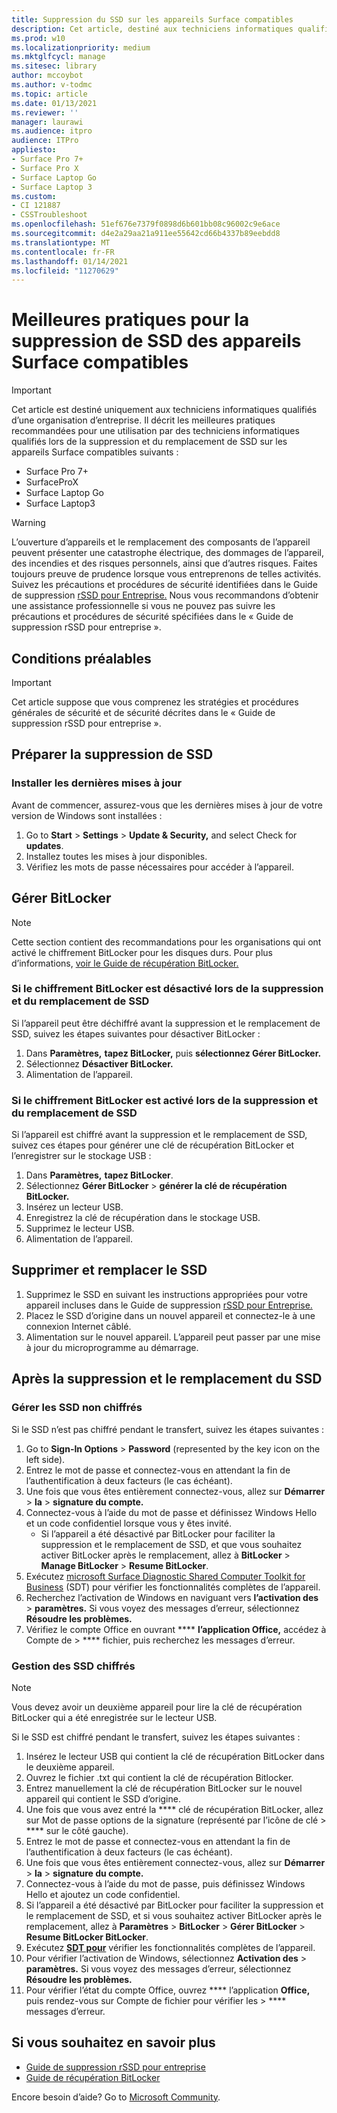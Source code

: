 ```yaml
---
title: Suppression du SSD sur les appareils Surface compatibles
description: Cet article, destiné aux techniciens informatiques qualifiés, décrit les meilleures pratiques recommandées pour la suppression et le remplacement de SSD dans Surface Laptop 3, Surface Pro X et Surface Laptop Go.
ms.prod: w10
ms.localizationpriority: medium
ms.mktglfcycl: manage
ms.sitesec: library
author: mccoybot
ms.author: v-todmc
ms.topic: article
ms.date: 01/13/2021
ms.reviewer: ''
manager: laurawi
ms.audience: itpro
audience: ITPro
appliesto:
- Surface Pro 7+
- Surface Pro X
- Surface Laptop Go
- Surface Laptop 3
ms.custom:
- CI 121887
- CSSTroubleshoot
ms.openlocfilehash: 51ef676e7379f0898d6b601bb08c96002c9e6ace
ms.sourcegitcommit: d4e2a29aa21a911ee55642cd66b4337b89eebdd8
ms.translationtype: MT
ms.contentlocale: fr-FR
ms.lasthandoff: 01/14/2021
ms.locfileid: "11270629"
---
```

# Meilleures pratiques pour la suppression de SSD des appareils Surface compatibles

> [!IMPORTANT]
> Cet article est destiné uniquement aux techniciens informatiques qualifiés d’une organisation d’entreprise. Il décrit les meilleures pratiques recommandées pour une utilisation par des techniciens informatiques qualifiés lors de la suppression et du remplacement de SSD sur les appareils Surface compatibles suivants : 

- Surface Pro 7+
- SurfaceProX
- Surface Laptop Go
- Surface Laptop3

> [!WARNING]
> L’ouverture d’appareils et le remplacement des composants de l’appareil peuvent présenter une catastrophe électrique, des dommages de l’appareil, des incendies et des risques personnels, ainsi que d’autres risques.  Faites toujours preuve de prudence lorsque vous entreprenons de telles activités. Suivez les précautions et procédures de sécurité identifiées dans le Guide de suppression [rSSD pour Entreprise.](https://www.microsoft.com/download/100440) Nous vous recommandons d’obtenir une assistance professionnelle si vous ne pouvez pas suivre les précautions et procédures de sécurité spécifiées dans le « Guide de suppression rSSD pour entreprise ».

## Conditions préalables

> [!IMPORTANT]
> Cet article suppose que vous comprenez les stratégies et procédures générales de sécurité et de sécurité décrites dans le « Guide de suppression rSSD pour entreprise ».

## Préparer la suppression de SSD 

### Installer les dernières mises à jour 

Avant de commencer, assurez-vous que les dernières mises à jour de votre version de Windows sont installées :

1.  Go to **Start**  >  **Settings**  >  **Update & Security,** and select Check for **updates**.
2. Installez toutes les mises à jour disponibles.
3. Vérifiez les mots de passe nécessaires pour accéder à l’appareil.  
 
## Gérer BitLocker 

> [!NOTE]
> Cette section contient des recommandations pour les organisations qui ont activé le chiffrement BitLocker pour les disques durs. Pour plus d’informations, [voir le Guide de récupération BitLocker.](https://docs.microsoft.com/windows/security/information-protection/bitlocker/bitlocker-recovery-guide-plan) 

### Si le chiffrement BitLocker est désactivé lors de la suppression et du remplacement de SSD

Si l’appareil peut être déchiffré avant la suppression et le remplacement de SSD, suivez les étapes suivantes pour désactiver BitLocker :

1.  Dans **Paramètres,** **tapez BitLocker,** puis **sélectionnez Gérer BitLocker.** 
2.  Sélectionnez **Désactiver BitLocker.** 
3.  Alimentation de l’appareil. 

### Si le chiffrement BitLocker est activé lors de la suppression et du remplacement de SSD

Si l’appareil est chiffré avant la suppression et le remplacement de SSD, suivez ces étapes pour générer une clé de récupération BitLocker et l’enregistrer sur le stockage USB :

1.  Dans **Paramètres,** **tapez BitLocker**.
2. Sélectionnez **Gérer BitLocker**  > **générer la clé de récupération BitLocker.**
2.  Insérez un lecteur USB. 
4.  Enregistrez la clé de récupération dans le stockage USB.  
5.  Supprimez le lecteur USB.  
6.  Alimentation de l’appareil. 

## Supprimer et remplacer le SSD 

1.  Supprimez le SSD en suivant les instructions appropriées pour votre appareil incluses dans le Guide de suppression [rSSD pour Entreprise.](https://www.microsoft.com/download/100440) 
2.  Placez le SSD d’origine dans un nouvel appareil et connectez-le à une connexion Internet câblé.
3.  Alimentation sur le nouvel appareil. L’appareil peut passer par une mise à jour du microprogramme au démarrage.  
 
## Après la suppression et le remplacement du SSD

### Gérer les SSD non chiffrés 

Si le SSD n’est pas chiffré pendant le transfert, suivez les étapes suivantes : 

1.  Go to **Sign-In Options**  >  **Password** (represented by the key icon on the left side).  
2.  Entrez le mot de passe et connectez-vous en attendant la fin de l’authentification à deux facteurs (le cas échéant).
3.  Une fois que vous êtes entièrement connectez-vous, allez sur **Démarrer**  >  **la**  >  **signature du compte.**  
4.  Connectez-vous à l’aide du mot de passe et définissez Windows Hello et un code confidentiel lorsque vous y êtes invité. 
    - Si l’appareil a été désactivé par BitLocker pour faciliter la suppression et le remplacement de SSD, et que vous souhaitez activer BitLocker après le remplacement, allez à **BitLocker**  >  **Manage BitLocker**  >  **Resume BitLocker**.  
6.  Exécutez [microsoft Surface Diagnostic Shared Computer Toolkit for Business](surface-diagnostic-toolkit-for-business-intro.md) (SDT) pour vérifier les fonctionnalités complètes de l’appareil.  
7.  Recherchez l’activation de Windows en naviguant vers **l’activation des**  >  **paramètres.**  Si vous voyez des messages d’erreur, sélectionnez **Résoudre les problèmes.** 
8.  Vérifiez le compte Office en ouvrant **** **l’application Office,** accédez à Compte de  >  **** fichier, puis recherchez les messages d’erreur.  

### Gestion des SSD chiffrés 

> [!NOTE]
> Vous devez avoir un deuxième appareil pour lire la clé de récupération BitLocker qui a été enregistrée sur le lecteur USB. 

Si le SSD est chiffré pendant le transfert, suivez les étapes suivantes :

1.  Insérez le lecteur USB qui contient la clé de récupération BitLocker dans le deuxième appareil. 
2.  Ouvrez le fichier .txt qui contient la clé de récupération Bitlocker. 
3.  Entrez manuellement la clé de récupération BitLocker sur le nouvel appareil qui contient le SSD d’origine.  
4.  Une fois que vous avez entré la **** clé de récupération BitLocker, allez sur Mot de passe options de la signature (représenté par l’icône de clé  >  **** sur le côté gauche).  
5.  Entrez le mot de passe et connectez-vous en attendant la fin de l’authentification à deux facteurs (le cas échéant).
6.  Une fois que vous êtes entièrement connectez-vous, allez sur **Démarrer**  >  **la**  >  **signature du compte.**  
7.  Connectez-vous à l’aide du mot de passe, puis définissez Windows Hello et ajoutez un code confidentiel. 
8.  Si l’appareil a été désactivé par BitLocker pour faciliter la suppression et le remplacement de SSD, et si vous souhaitez activer BitLocker après le remplacement, allez à **Paramètres**  >  **BitLocker**  >  **Gérer BitLocker**  >  **Resume BitLocker BitLocker**.  
9.  Exécutez **[SDT pour](surface-diagnostic-toolkit-for-business-intro.md)** vérifier les fonctionnalités complètes de l’appareil.  
10. Pour vérifier l’activation de Windows, sélectionnez **Activation des**  >  **paramètres.**  Si vous voyez des messages d’erreur, sélectionnez **Résoudre les problèmes.**
11. Pour vérifier l’état du compte Office, ouvrez **** l’application **Office,** puis rendez-vous sur Compte de fichier pour vérifier les  >  **** messages d’erreur.

## Si vous souhaitez en savoir plus

- [Guide de suppression rSSD pour entreprise](https://www.microsoft.com/download/100440)
- [Guide de récupération BitLocker](https://docs.microsoft.com/windows/security/information-protection/bitlocker/bitlocker-recovery-guide-plan)

Encore besoin d’aide? Go to [Microsoft Community](https://answers.microsoft.com/).